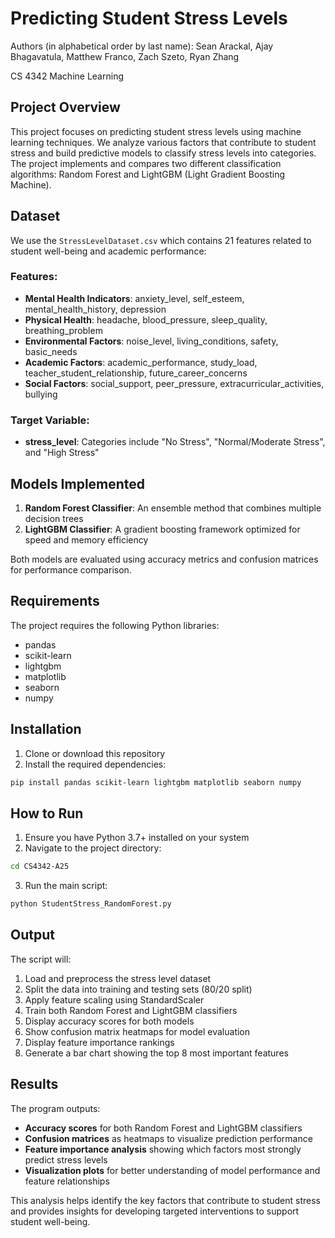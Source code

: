 # Predicting Student Stress Levels

Authors (in alphabetical order by last name): Sean Arackal, Ajay Bhagavatula, Matthew Franco, Zach Szeto, Ryan Zhang

CS 4342 Machine Learning

## Project Overview

This project focuses on predicting student stress levels using machine learning techniques. We analyze various factors that contribute to student stress and build predictive models to classify stress levels into categories. The project implements and compares two different classification algorithms: Random Forest and LightGBM (Light Gradient Boosting Machine).

## Dataset

We use the `StressLevelDataset.csv` which contains 21 features related to student well-being and academic performance:

### Features:

- **Mental Health Indicators**: anxiety_level, self_esteem, mental_health_history, depression
- **Physical Health**: headache, blood_pressure, sleep_quality, breathing_problem
- **Environmental Factors**: noise_level, living_conditions, safety, basic_needs
- **Academic Factors**: academic_performance, study_load, teacher_student_relationship, future_career_concerns
- **Social Factors**: social_support, peer_pressure, extracurricular_activities, bullying

### Target Variable:

- **stress_level**: Categories include "No Stress", "Normal/Moderate Stress", and "High Stress"

## Models Implemented

1. **Random Forest Classifier**: An ensemble method that combines multiple decision trees
2. **LightGBM Classifier**: A gradient boosting framework optimized for speed and memory efficiency

Both models are evaluated using accuracy metrics and confusion matrices for performance comparison.

## Requirements

The project requires the following Python libraries:

- pandas
- scikit-learn
- lightgbm
- matplotlib
- seaborn
- numpy

## Installation

1. Clone or download this repository
2. Install the required dependencies:

```bash
pip install pandas scikit-learn lightgbm matplotlib seaborn numpy
```

## How to Run

1. Ensure you have Python 3.7+ installed on your system
2. Navigate to the project directory:

```bash
cd CS4342-A25
```

3. Run the main script:

```bash
python StudentStress_RandomForest.py
```

## Output

The script will:

1. Load and preprocess the stress level dataset
2. Split the data into training and testing sets (80/20 split)
3. Apply feature scaling using StandardScaler
4. Train both Random Forest and LightGBM classifiers
5. Display accuracy scores for both models
6. Show confusion matrix heatmaps for model evaluation
7. Display feature importance rankings
8. Generate a bar chart showing the top 8 most important features

## Results

The program outputs:

- **Accuracy scores** for both Random Forest and LightGBM classifiers
- **Confusion matrices** as heatmaps to visualize prediction performance
- **Feature importance analysis** showing which factors most strongly predict stress levels
- **Visualization plots** for better understanding of model performance and feature relationships

This analysis helps identify the key factors that contribute to student stress and provides insights for developing targeted interventions to support student well-being.
